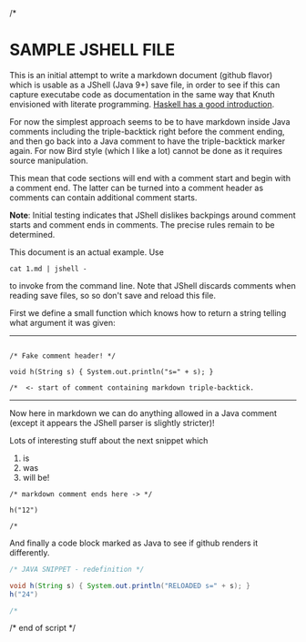 /*  


SAMPLE JSHELL FILE
==

This is an initial attempt to write a markdown document (github flavor)
which is usable as a JShell (Java 9+) save file, in order to see if
this can capture executabe code as documentation in the same way that 
Knuth envisioned with literate programming.  [Haskell has a good introduction](https://wiki.haskell.org/Literate_programming).

For now the simplest approach seems to be to have markdown inside Java comments
including the triple-backtick right before the comment ending, and then go
back into a Java comment to have the triple-backtick marker again.  For now Bird style
(which I like a lot) cannot be done as it requires source manipulation.

This mean that code sections will end with a comment start and begin with a 
comment end. The latter can be 
turned into a comment header as comments can contain additional comment starts.

**Note**: Initial testing indicates that JShell dislikes backpings around comment starts and
comment ends in comments.  The precise rules remain to be determined.

This document is an actual example.  Use

    cat 1.md | jshell -

to invoke from the command line.  Note that JShell discards comments when reading save files, so 
so don't save and reload this file.

First we define a small function which knows how to return a string telling what argument
it was given:

---

```jshelllanguage

/* Fake comment header! */

void h(String s) { System.out.println("s=" + s); }

/*  <- start of comment containing markdown triple-backtick.

```

---

Now here in markdown we can do anything allowed in a Java comment (except it appears the
JShell parser is slightly stricter)!

Lots of interesting stuff about the next snippet which 
1. is 
1. was
1. will be!


```jshelllanguage
/* markdown comment ends here -> */

h("12")

/* 
```
And finally a code block marked as Java to see if github renders it differently.

```java
/* JAVA SNIPPET - redefinition */

void h(String s) { System.out.println("RELOADED s=" + s); }
h("24")

/* 
```
/* end of script */


